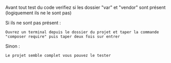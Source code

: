 Avant tout test du code verifiez si les dossier "var" et "vendor" sont présent (logiquement ils ne le sont pas)

Si ils ne sont pas présent : 

    Ouvrez un terminal depuis le dossier du projet et taper la commande "composer require" puis taper deux fois sur entrer

Sinon : 

    Le projet semble complet vous pouvez le tester